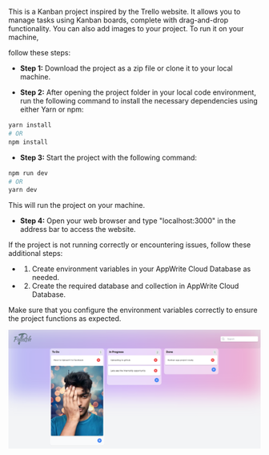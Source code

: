 This is a Kanban project inspired by the Trello website. It allows you to manage tasks using Kanban boards, complete with drag-and-drop functionality. You can also add images to your project. To run it on your machine, 

follow these steps:

- **Step 1:** Download the project as a zip file or clone it to your local machine.

- **Step 2:** After opening the project folder in your local code environment, run the following command to install the necessary dependencies using either Yarn or npm:

```bash
yarn install
# OR
npm install
```

- **Step 3:** Start the project with the following command:

```bash
npm run dev
# OR
yarn dev
```

This will run the project on your machine.

- **Step 4:** Open your web browser and type "localhost:3000" in the address bar to access the website.

If the project is not running correctly or encountering issues, follow these additional steps:

- 1. Create environment variables in your AppWrite Cloud Database as needed.
- 2. Create the required database and collection in AppWrite Cloud Database.

Make sure that you configure the environment variables correctly to ensure the project functions as expected.

<img src="public/img.png">
